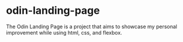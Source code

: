 # odin-landing-page

The Odin Landing Page is a project that aims to showcase my personal improvement while using html, css, and flexbox.
